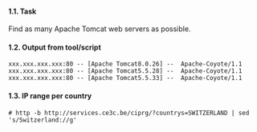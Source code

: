 #### 1.1. Task

Find as many Apache Tomcat web servers as possible.


#### 1.2. Output from tool/script
```
xxx.xxx.xxx.xxx:80 -- [Apache Tomcat8.0.26] --  Apache-Coyote/1.1
xxx.xxx.xxx.xxx:80 -- [Apache Tomcat5.5.28] --  Apache-Coyote/1.1
xxx.xxx.xxx.xxx:80 -- [Apache Tomcat5.5.33] --  Apache-Coyote/1.1
```


#### 1.3. IP range per country
```
# http -b http://services.ce3c.be/ciprg/?countrys=SWITZERLAND | sed 's/Switzerland://g'
```
